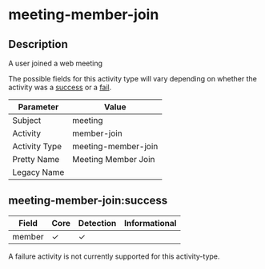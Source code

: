 meeting-member-join
===================

Description
-----------
A user joined a web meeting

The possible fields for this activity type will vary depending on whether the activity was a [success](#meeting-member-joinsuccess) or a [fail](#meeting-member-joinfail).

| Parameter     | Value               |
| ------------- | ------------------- |
| Subject       | meeting             |
| Activity      | member-join         |
| Activity Type | meeting-member-join |
| Pretty Name   | Meeting Member Join |
| Legacy Name   |                     |

meeting-member-join:success
---------------------------

| Field  | Core     | Detection | Informational |
| ------ | -------- | --------- | ------------- |
| member | &#10003; | &#10003;  |               |

A failure activity is not currently supported for this activity-type.